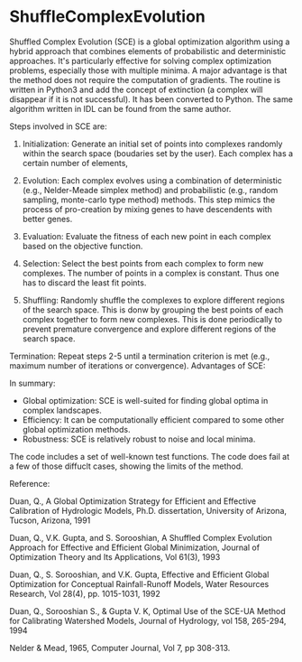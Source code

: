# ShuffleComplexEvolution

Shuffled Complex Evolution (SCE) is a global optimization algorithm using a hybrid approach that combines elements of probabilistic and deterministic approaches. It's particularly effective for solving complex optimization problems, especially those with multiple minima. A major advantage is that the method does not require the computation of gradients. The routine is written in Python3 and add the concept of extinction (a complex will disappear if it is not successful). It has been converted to Python. The same algorithm written in IDL can be found from the same author. 

Steps involved in SCE are:

1. Initialization: Generate an initial set of points into complexes randomly within the search space (boudaries set by the user). Each complex has a certain number of elements,

2. Evolution: Each complex evolves using a combination of deterministic (e.g., Nelder-Meade simplex method) and probabilistic (e.g., random sampling, monte-carlo type method)
   methods. This step mimics the process of pro-creation by mixing genes to have descendents with better genes.  

4. Evaluation: Evaluate the fitness of each new point in each complex based on the objective function.   

5. Selection: Select the best points from each complex to form new complexes. The number of points in a complex is constant. Thus one has to discard the least fit points.

6. Shuffling: Randomly shuffle the complexes to explore different regions of the search space. This is donw by grouping the best points of each complex together to form new complexes. This is done periodically to prevent premature convergence and explore different regions of the search space. 

Termination: Repeat steps 2-5 until a termination criterion is met (e.g., maximum number of iterations or convergence).
Advantages of SCE:

In summary:
- Global optimization: SCE is well-suited for finding global optima in complex landscapes.   
- Efficiency: It can be computationally efficient compared to some other global optimization methods.   
- Robustness: SCE is relatively robust to noise and local minima.

The code includes a set of well-known test functions. The code does fail at a few of those diffuclt cases, showing the limits of the method.

Reference:

Duan, Q., A Global Optimization Strategy for Efficient and
      Effective Calibration of Hydrologic Models, Ph.D.
      dissertation, University of Arizona, Tucson, Arizona, 1991

Duan, Q., V.K. Gupta, and S. Sorooshian, A Shuffled Complex
      Evolution Approach for Effective and Efficient Global
      Minimization, Journal of Optimization Theory and Its
      Applications, Vol 61(3), 1993

Duan, Q., S. Sorooshian, and V.K. Gupta, Effective and Efficient
      Global Optimization for Conceptual Rainfall-Runoff Models,
      Water Resources Research, Vol 28(4), pp. 1015-1031, 1992

Duan, Q., Sorooshian S., & Gupta V. K, Optimal Use of the SCE-UA
      Method for Calibrating Watershed Models, Journal of Hydrology, vol
      158, 265-294, 1994

Nelder & Mead, 1965, Computer Journal, Vol 7, pp 308-313.


